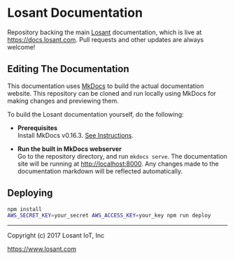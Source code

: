 # Losant Documentation

Repository backing the main [Losant](https://www.losant.com) documentation,
which is live at <https://docs.losant.com>. Pull requests and other updates
are always welcome!

## Editing The Documentation

This documentation uses [MkDocs](http://www.mkdocs.org) to build
the actual documentation website. This repository can be cloned and run locally
using MkDocs for making changes and previewing them.

To build the Losant documentation yourself, do the following:

* **Prerequisites**  
  Install MkDocs v0.16.3. [See Instructions](http://www.mkdocs.org/#installation).

* **Run the built in MkDocs webserver**  
  Go to the repository directory, and run `mkdocs serve`. The documentation site will be running at <http://localhost:8000>. Any changes made to the documentation markdown will be reflected automatically.

## Deploying

```bash
npm install
AWS_SECRET_KEY=your_secret AWS_ACCESS_KEY=your_key npm run deploy
```

*****

Copyright (c) 2017 Losant IoT, Inc

<https://www.losant.com>
